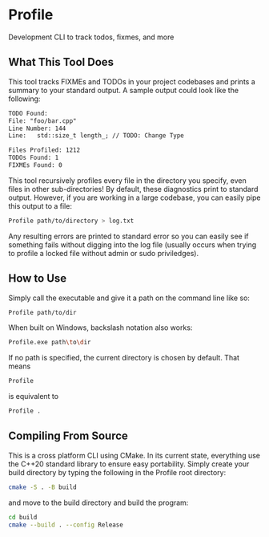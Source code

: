 # Profile
Development CLI to track todos, fixmes, and more

## What This Tool Does
This tool tracks FIXMEs and TODOs in your project codebases and prints a
summary to your standard output. A sample output could look like the following:

```txt
TODO Found:
File: "foo/bar.cpp"
Line Number: 144
Line:   std::size_t length_; // TODO: Change Type

Files Profiled: 1212
TODOs Found: 1
FIXMEs Found: 0
```

This tool recursively profiles every file in the directory you specify, even
files in other sub-directories! By default, these diagnostics print to standard
output. However, if you are working in a large codebase, you can easily pipe
this output to a file:

```zsh
Profile path/to/directory > log.txt
```

Any resulting errors are printed to standard error so you can easily see if
something fails without digging into the log file (usually occurs when trying
to profile a locked file without admin or sudo priviledges).

## How to Use
Simply call the executable and give it a path on the command line like so:

```zsh
Profile path/to/dir
```

When built on Windows, backslash notation also works:

```zsh
Profile.exe path\to\dir
```

If no path is specified, the current directory is chosen by default. That means

```zsh
Profile
```

is equivalent to

```zsh
Profile .
```

## Compiling From Source
This is a cross platform CLI using CMake. In its current state, everything use
the C++20 standard library to ensure easy portability. Simply create your build
directory by typing the following in the Profile root directory:

```zsh
cmake -S . -B build
```

and move to the build directory and build the program:

```zsh
cd build
cmake --build . --config Release
```

